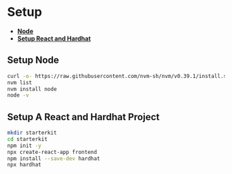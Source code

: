 # **Setup**

<!-- START doctoc generated TOC please keep comment here to allow auto update -->
<!-- DON'T EDIT THIS SECTION, INSTEAD RE-RUN doctoc TO UPDATE -->

- [**Node**](#node)
- [**Setup React and Hardhat**](#setup-react-and-hardhat)

<!-- END doctoc generated TOC please keep comment here to allow auto update -->

## **Setup Node**

```bash
curl -o- https://raw.githubusercontent.com/nvm-sh/nvm/v0.39.1/install.sh | bash
nvm list
nvm install node
node -v
```

## **Setup A React and Hardhat Project**

```bash
mkdir starterkit
cd starterkit
npm init -y
npx create-react-app frontend
npm install --save-dev hardhat
npx hardhat
```
